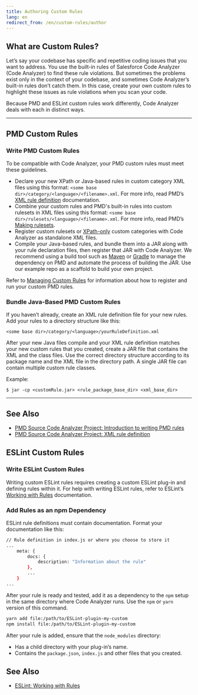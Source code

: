```yaml
---
title: Authoring Custom Rules
lang: en
redirect_from: /en/custom-rules/author
---
```


## What are Custom Rules?

Let’s say your codebase has specific and repetitive coding issues that you want to address. You use the built-in rules of Salesforce Code Analyzer (Code Analyzer) to find these rule violations. But sometimes the problems exist only in the context of your codebase, and sometimes Code Analyzer’s built-in rules don’t catch them. In this case, create your own custom rules to highlight these issues as rule violations when you scan your code.

Because PMD and ESLint custom rules work differently, Code Analyzer deals with each in distinct ways. 

---

## PMD Custom Rules

### Write PMD Custom Rules

To be compatible with Code Analyzer, your PMD custom rules must meet these guidelines.

* Declare your new XPath or Java-based rules in custom category XML files using this format: `<some base dir>/category/<language>/<filename>.xml`. For more info, read PMD’s [XML rule definition](https://docs.pmd-code.org/latest/pmd_userdocs_extending_writing_rules_intro.html#xml-rule-definition) documentation.
* Combine your custom rules and PMD's built-in rules into custom rulesets in XML files using this format: `<some base dir>/rulesets/<language>/<filename>.xml`. For more info, read PMD’s [Making rulesets](https://docs.pmd-code.org/latest/pmd_userdocs_making_rulesets.html#referencing-a-single-rule).
* Register custom rulesets or [XPath-only](https://docs.pmd-code.org/latest/pmd_userdocs_extending_writing_xpath_rules.html) custom categories with Code Analyzer as standalone XML files.
* Compile your Java-based rules, and bundle them into a JAR along with your rule declaration files, then register that JAR with Code Analyzer. We recommend using a build tool such as [Maven](https://maven.apache.org/plugins/maven-jar-plugin/) or [Gradle](https://docs.gradle.org/current/dsl/org.gradle.api.tasks.bundling.Jar.html) to manage the dependency on PMD and automate the process of building the JAR. Use our <link>example repo</link> as a scaffold to build your own project.

Refer to [Managing Custom Rules](https://forcedotcom.github.io/sfdx-scanner/en/v3.x/custom-rules/manage/#pmd-custom-rules) for information about how to register and run your custom PMD rules.

### Bundle Java-Based PMD Custom Rules
If you haven’t already, create an XML rule definition file for your new rules. Add your rules to a directory structure like this: 

```
<some base dir>/category/<language>/yourRuleDefinition.xml
```

After your new Java files compile and your XML rule definition matches your new custom rules that you created, create a JAR file that contains the XML and the class files. Use the correct directory structure according to its package name and the XML file in the directory path. A single JAR file can contain multiple custom rule classes.

Example:

```
$ jar -cp <customRule.jar> <rule_package_base_dir> <xml_base_dir>
```
---

## See Also

- [PMD Source Code Analyzer Project: Introduction to writing PMD rules](https://pmd.github.io/latest/pmd_userdocs_extending_writing_rules_intro.html)
- [PMD Source Code Analyzer Project: XML rule definition](https://pmd.github.io/latest/pmd_userdocs_extending_writing_rules_intro.html#xml-rule-definition)


## ESLint Custom Rules

### Write ESLint Custom Rules

Writing custom ESLint rules requires creating a custom ESLint plug-in and defining rules within it. For help with writing ESLint rules, refer to ESLint’s [Working with Rules](https://eslint.org/docs/developer-guide/working-with-rules) documentation.

### Add Rules as an npm Dependency

ESLint rule definitions must contain documentation. Format your documentation like this:

```bash
// Rule definition in index.js or where you choose to store it
...
    meta: {
        docs: {
            description: "Information about the rule"
        },
		...
	}
...
```

After your rule is ready and tested, add it as a dependency to the ```npm``` setup in the same directory where Code Analyzer runs. Use the ```npm``` or ```yarn``` version of this command.

```bash
yarn add file:/path/to/ESLint-plugin-my-custom
npm install file:/path/to/ESLint-plugin-my-custom
```

After your rule is added, ensure that the ```node_modules``` directory:
* Has a child directory with your plug-in’s name. 
* Contains the ```package.json```, ```index.js``` and other files that you created.

## See Also
- [ESLint: Working with Rules](https://eslint.org/docs/latest/developer-guide/working-with-rules)
